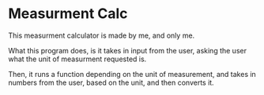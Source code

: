 # Measurment Calc

This measurment calculator is made by me, and only me.


What this program does, is it takes in input from the user, asking the user what the unit of measurment requested is. 

Then, it runs a function depending on the unit of measurement, and takes in numbers from the user, based on the unit, and then converts it.

